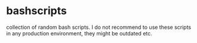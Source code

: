 # bashscripts
collection of random bash scripts. I do not recommend to use these scripts in any production environment, they might be outdated etc.
